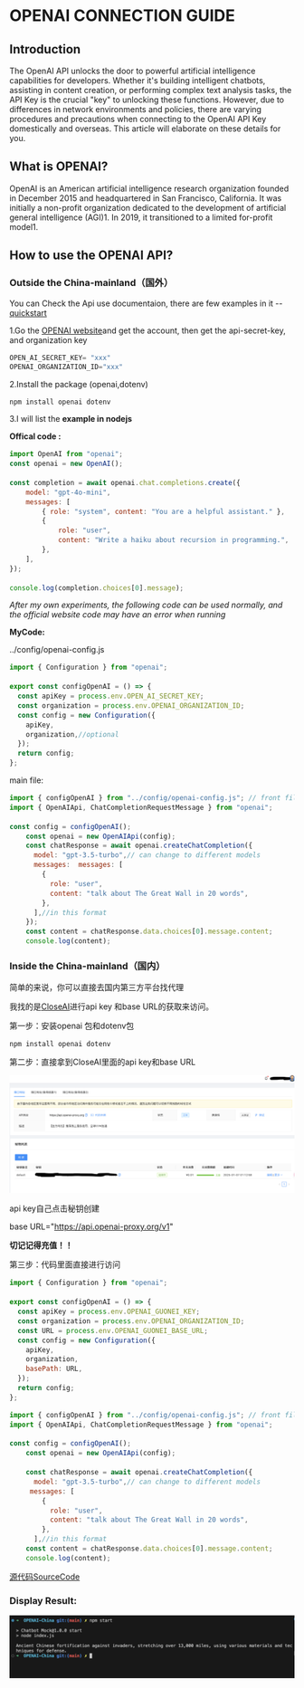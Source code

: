 # OPENAI CONNECTION GUIDE

## Introduction

The OpenAI API unlocks the door to powerful artificial intelligence capabilities for developers. Whether it's building intelligent chatbots, assisting in content creation, or performing complex text analysis tasks, the API Key is the crucial "key" to unlocking these functions. However, due to differences in network environments and policies, there are varying procedures and precautions when connecting to the OpenAI API Key domestically and overseas. This article will elaborate on these details for you.



## What is OPENAI?

OpenAI is an American artificial intelligence research organization founded in December 2015 and headquartered in San Francisco, California. It was initially a non-profit organization dedicated to the development of artificial general intelligence (AGI)1. In 2019, it transitioned to a limited for-profit model1. 



## How to use the OPENAI API?

### Outside the China-mainland（国外）

You can Check the Api use documentaion, there are few examples in it -- [quickstart](#https://platform.openai.com/docs/quickstart)

1.Go the [OPENAI website](https://platform.openai.com/apps)and get the account, then get the api-secret-key, and organization key

```javascript
OPEN_AI_SECRET_KEY= "xxx"
OPENAI_ORGANIZATION_ID="xxx"
```

2.Install the package (openai,dotenv)

```
npm install openai dotenv
```

3.I will list the **example in nodejs**

**Offical code :**

```javascript
import OpenAI from "openai";
const openai = new OpenAI();

const completion = await openai.chat.completions.create({
    model: "gpt-4o-mini",
    messages: [
        { role: "system", content: "You are a helpful assistant." },
        {
            role: "user",
            content: "Write a haiku about recursion in programming.",
        },
    ],
});

console.log(completion.choices[0].message);
```



*After my own experiments, the following code can be used normally, and the official website code may have an error when running*

**MyCode:**

../config/openai-config.js

```javascript
import { Configuration } from "openai";

export const configOpenAI = () => {
  const apiKey = process.env.OPEN_AI_SECRET_KEY;
  const organization = process.env.OPENAI_ORGANIZATION_ID;
  const config = new Configuration({
    apiKey,
    organization,//optional
  });
  return config;
};

```

main file:

```javascript
import { configOpenAI } from "../config/openai-config.js"; // front file 
import { OpenAIApi, ChatCompletionRequestMessage } from "openai";

const config = configOpenAI();
    const openai = new OpenAIApi(config);
    const chatResponse = await openai.createChatCompletion({
      model: "gpt-3.5-turbo",// can change to different models
      messages:  messages: [
        {
          role: "user",
          content: "talk about The Great Wall in 20 words",
        },
      ],//in this format
    });
    const content = chatResponse.data.choices[0].message.content;
    console.log(content);
```



### Inside the China-mainland（国内）

简单的来说，你可以直接去国内第三方平台找代理

我找的是[CloseAI](#https://platform.closeai-asia.com/developer/api/)进行api key 和base URL的获取来访问。



第一步：安装openai 包和dotenv包

```
npm install openai dotenv
```

第二步：直接拿到CloseAI里面的api key和base URL

<a href="https://petknowledge.com">     <img src="./CLOSEAI.png" alt="CLOSEAI"> </a>

api key自己点击秘钥创建

base URL="https://api.openai-proxy.org/v1"

**切记记得充值！！**



第三步：代码里面直接进行访问

```javascript
import { Configuration } from "openai";

export const configOpenAI = () => {
  const apiKey = process.env.OPENAI_GUONEI_KEY;
  const organization = process.env.OPENAI_ORGANIZATION_ID;
  const URL = process.env.OPENAI_GUONEI_BASE_URL;
  const config = new Configuration({
    apiKey,
    organization,
    basePath: URL,
  });
  return config;
};

```

```javascript
import { configOpenAI } from "../config/openai-config.js"; // front file
import { OpenAIApi, ChatCompletionRequestMessage } from "openai"; 

const config = configOpenAI();
    const openai = new OpenAIApi(config);

    const chatResponse = await openai.createChatCompletion({
      model: "gpt-3.5-turbo",// can change to different models
     messages: [
        {
          role: "user",
          content: "talk about The Great Wall in 20 words",
        },
      ],//in this format
    const content = chatResponse.data.choices[0].message.content;
    console.log(content);
```

[源代码SourceCode](#https://github.com/HAONANTAO/OPENAI-China)



### Display Result:

<a href="https://petknowledge.com">     <img src="./Result.png" alt="Result">